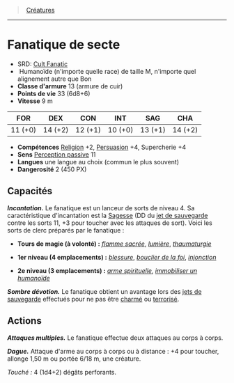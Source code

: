 ﻿---
!MonsterHD
Type: Humanoïde (n'importe quelle race)
Size: M
Alignment: n'importe quel alignement autre que Bon
ArmorClass: 13 (armure de cuir)
HitPoints: 33 (6d8+6)
Speed: 9 m
Strength: 11 (+0)
Dexterity: 14 (+2)
Constitution: 12 (+1)
Intelligence: 10 (+0)
Wisdom: 13 (+1)
Charisma: 14 (+2)
Skills: '[Religion](hd_abilities_intelligence_religion.md) +2, [Persuasion](hd_abilities_charisma_persuasion.md) +4, Supercherie +4'
Senses: '[Perception passive](hd_abilities_dexterity_perception_passive.md) 11'
Languages: une langue au choix (commun le plus souvent)
Challenge: 2 (450 PX)
Id: monsters_hd.md#fanatique-de-secte
ParentLink: monsters_hd.md#créatures
Name: Fanatique de secte
ParentName: Créatures
NameLevel: 1
AltName: '[Cult Fanatic](srd_monsters_cult_fanatic.md)'
Attributes: {}
---
> [Créatures](hd_monsters.md)

---

# Fanatique de secte

- SRD: [Cult Fanatic](srd_monsters_cult_fanatic.md)
-  Humanoïde (n'importe quelle race) de taille M, n'importe quel alignement autre que Bon
- **Classe d'armure** 13 (armure de cuir)
- **Points de vie** 33 (6d8+6)
- **Vitesse** 9 m

|FOR|DEX|CON|INT|SAG|CHA|
|---|---|---|---|---|---|
|11 (+0)|14 (+2)|12 (+1)|10 (+0)|13 (+1)|14 (+2)|

- **Compétences** [Religion](hd_abilities_intelligence_religion.md) +2, [Persuasion](hd_abilities_charisma_persuasion.md) +4, Supercherie +4
- **Sens** [Perception passive](hd_abilities_dexterity_perception_passive.md) 11
- **Langues** une langue au choix (commun le plus souvent)
- **Dangerosité** 2 (450 PX)

## Capacités

**_Incantation._** Le fanatique est un lanceur de sorts de niveau 4. Sa caractéristique d'incantation est la [Sagesse](hd_abilities_wisdom.md) (DD du [jet de sauvegarde](hd_abilities_jets_de_sauvegarde.md) contre les sorts 11, +3 pour toucher avec les attaques de sort). Voici les sorts de clerc préparés par le fanatique :

* **Tours de magie (à volonté) :** _[flamme sacrée](hd_spells_flamme_sacree.md)_, _[lumière](hd_spells_lumiere.md)_, _[thaumaturgie](hd_spells_thaumaturgie.md)_

* **1er niveau (4 emplacements) :** _[blessure](hd_spells_blessure.md)_, _[bouclier de la foi](hd_spells_bouclier_de_la_foi.md)_, _[injonction](hd_spells_injonction.md)_

* **2e niveau (3 emplacements) :** _[arme spirituelle](hd_spells_arme_spirituelle.md)_, _[immobiliser un humanoïde](hd_spells_immobiliser_un_humanoide.md)_

**_Sombre dévotion._** Le fanatique obtient un avantage lors des [jets de sauvegarde](hd_abilities_jets_de_sauvegarde.md) effectués pour ne pas être [charmé](hd_conditions_charme.md) ou [terrorisé](hd_conditions_terrorise.md).

## Actions

**_Attaques multiples._** Le fanatique effectue deux attaques au corps à corps.

**_Dague._** Attaque d'arme au corps à corps ou à distance : +4 pour toucher, allonge 1,50 m ou portée 6/18 m, une créature.

_Touché :_ 4 (1d4+2) dégâts perforants.

